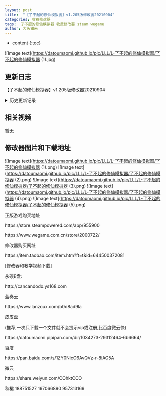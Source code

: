 ```yaml
---
layout: post
title:  "【了不起的修仙模拟器】v1.205版修改器20210904"
categories: 收费修改器
tags:  了不起的修仙模拟器 收费修改器 steam wegame
author: 大头猫米
---
```


* content
{:toc}

![Image text](https://datoumaomi.github.io/pic/LLL/L-了不起的修仙模拟器/了不起的修仙模拟器 (1).jpg)

##  更新日志

【了不起的修仙模拟器】v1.205版修改器20210904




<details>
<summary>历史更新记录</summary>
 【了不起的修仙模拟器】v0.9468-Steam版、Wegame版修改器v2-20190111.zp.EXE
<p></p>
 【了不起的修仙模拟器】v0.9468-Steam版、Wegame版修改器v2-20190111.zp.EXE
<p></p>
 【了不起的修仙模拟器】v0.9468-Steam版、Wegame版修改器v2-20190111.zp.EXE
<p></p>
 【了不起的修仙模拟器】v0.9471-Steam版、Wegame版修改器-20190113.zp.EXE
<p></p>
 【了不起的修仙模拟器】v0.9472-Steam版、Wegame版修改器-20190113.zp.EXE
<p></p>
 【了不起的修仙模拟器】v0.9474-Steam版、Wegame版修改器-20190115.zp.EXE
<p></p>
 【了不起的修仙模拟器】v0.9475-Steam版、Wegame版修改器-20190116.zp.EXE
<p></p>
 【了不起的修仙模拟器】v0.9480-Steam版、Wegame版修改器-20190125.zp.EXE
<p></p>
 【了不起的修仙模拟器】v0.9485-Steam版、Wegame版修改器-20190201.zp
<p></p>
 【了不起的修仙模拟器】v0.9494-Steam版、Wegame版修改器-20190412.zp
<p></p>
 【了不起的修仙模拟器】v0.94761-Steam版、Wegame版修改器-20190117.zp.EXE
<p></p>
 【了不起的修仙模拟器】v0.94781-Steam版、Wegame版修改器-20190119.zp.EXE
<p></p>
 【了不起的修仙模拟器】v0.94822-Steam版、Wegame版修改器-20190126.zp
<p></p>
 【了不起的修仙模拟器】v0.94822-Steam版、Wegame版修改器-20190126v2.zp
<p></p>
 【了不起的修仙模拟器】v0.94822-Steam版、Wegame版修改器-20190127.zp
<p></p>
 【了不起的修仙模拟器】v0.94822-Steam版、Wegame版修改器-20190128.zp
<p></p>
 【了不起的修仙模拟器】v0.94881-Steam版、Wegame版修改器-20190302.zp
<p></p>
 【了不起的修仙模拟器】v0.94881-Steam版、Wegame版修改器-20190303.zp
<p></p>
 【了不起的修仙模拟器】v0.94901-Steam版、Wegame版修改器-20190317.zp
<p></p>
 【了不起的修仙模拟器】v0.94911-Steam版、Wegame版修改器-20190325.zp
<p></p>
 【了不起的修仙模拟器】v0.94921-Steam版、Wegame版修改器-20190330.zp
<p></p>
 【了不起的修仙模拟器】v0.94951_Steam版、Wegame版修改器-20190420.zp.EXE
<p></p>
 【了不起的修仙模拟器】v0.94953_Steam版、Wegame版修改器-20190427.zp.EXE
<p></p>
 【了不起的修仙模拟器】v0.94954-Steam版、Wegame版修改器-20190519.zp.EXE
<p></p>
 【了不起的修仙模拟器】v0.94954-Steam版、Wegame版修改器-20190520.zp.EXE
<p></p>
【了不起的修仙模拟器】v0.9514版Steam版修改器20190622
<p></p>
 【了不起的修仙模拟器】v0.9515版Steam、Wegame版修改器20190624
<p></p>
 【了不起的修仙模拟器】v0.9525版Steam、Wegame版修改器
<p></p>
 【了不起的修仙模拟器】v0.9528版修改器20190726
<p></p>
 【了不起的修仙模拟器】v0.9615版修改器20190928v2
<p></p>
 【了不起的修仙模拟器】v0.9618版修改器20190930
<p></p>
 【了不起的修仙模拟器】v0.9619版修改器20191001
<p></p>
 【了不起的修仙模拟器】v0.9620版修改器20191005
<p></p>
 【了不起的修仙模拟器】v0.9624版修改器20191010
<p></p>
 【了不起的修仙模拟器】v0.9625版修改器20191013
<p></p>
 【了不起的修仙模拟器】v0.9627版修改器20191015
<p></p>
 【了不起的修仙模拟器】v0.9630版修改器20191121
<p></p>
 【了不起的修仙模拟器】v0.9708版修改器20191226
<p></p>
 【了不起的修仙模拟器】v0.9711版修改器20191231
<p></p>
 【了不起的修仙模拟器】v0.9721版修改器20200116
<p></p>
 【了不起的修仙模拟器】v0.9730版修改器20200117
<p></p>
 【了不起的修仙模拟器】v0.9732版修改器20200118v2
<p></p>
 【了不起的修仙模拟器】v0.9736版修改器20200226
<p></p>
 【了不起的修仙模拟器】v0.9737版修改器20200405
<p></p>
 【了不起的修仙模拟器】v0.9738版修改器20200409
<p></p>
 【了不起的修仙模拟器】v0.9740版修改器20200510
<p></p>
 【了不起的修仙模拟器】v0.9902版修改器20200530
<p></p>
 【了不起的修仙模拟器】v0.9904版修改器20200530v2
<p></p>
 【了不起的修仙模拟器】v0.9909版修改器20200607
<p></p>
 【了不起的修仙模拟器】v0.9914版修改器20200618
<p></p>
 【了不起的修仙模拟器】v0.9915版修改器20200627
<p></p>
 【了不起的修仙模拟器】v0.9917版修改器20200701
<p></p>
 【了不起的修仙模拟器】v0.9920版修改器20200707~
<p></p>
 【了不起的修仙模拟器】v0.9920版修改器20200713
<p></p>
 【了不起的修仙模拟器】v0.9922版修改器20200722
<p></p>
 【了不起的修仙模拟器】v0.9923版修改器20200803
<p></p>
 【了不起的修仙模拟器】v0.94954-Steam版、Wegame版修改器-20190520_packed
<p></p>
 【了不起的修仙模拟器】v0.95251修改器20190707
<p></p>
 【了不起的修仙模拟器】v0.95256版修改器20190708
<p></p>
 【了不起的修仙模拟器】v0.95272版修改器20190713
<p></p>
 【了不起的修仙模拟器】v0.95273版修改器20190714
<p></p>
 【了不起的修仙模拟器】v0.95302版Steam版[win10]修改器20190803v2
<p></p>
 【了不起的修仙模拟器】v0.95308版修改器20190812
<p></p>
 【了不起的修仙模拟器】v0.95309版修改器20190817
<p></p>
 【了不起的修仙模拟器】v0.96234版修改器20191011
<p></p>
 【了不起的修仙模拟器】v0.97092版修改器20191229
<p></p>
 【了不起的修仙模拟器】v0.97191版修改器20200113
<p></p>
 【了不起的修仙模拟器】v0.97351版修改器20200208v2
<p></p>
 【了不起的修仙模拟器】v0.99041版修改器20200531
<p></p>
 【了不起的修仙模拟器】v0.99061版修改器20200602
<p></p>
 【了不起的修仙模拟器】v1.02版修改器20201126
<p></p>
 【了不起的修仙模拟器】v1.03版修改器20201126
<p></p>
 【了不起的修仙模拟器】v1.05版修改器20201128
<p></p>
 【了不起的修仙模拟器】v1.07版修改器20201201~
<p></p>
 【了不起的修仙模拟器】v1.14版修改器20201225
<p></p>
 【了不起的修仙模拟器】v1.1762版修改器20210202<p></p>
 【了不起的修仙模拟器】v1.205版修改器20210904 日常更新<p></p>
</details>

## 相关视频
暂无

## 修改器图片和下载地址

![Image text](https://datoumaomi.github.io/pic/LLL/L-了不起的修仙模拟器/了不起的修仙模拟器 (1).png)
![Image text](https://datoumaomi.github.io/pic/LLL/L-了不起的修仙模拟器/了不起的修仙模拟器 (2).png)
![Image text](https://datoumaomi.github.io/pic/LLL/L-了不起的修仙模拟器/了不起的修仙模拟器 (3).png)
![Image text](https://datoumaomi.github.io/pic/LLL/L-了不起的修仙模拟器/了不起的修仙模拟器 (4).png)
![Image text](https://datoumaomi.github.io/pic/LLL/L-了不起的修仙模拟器/了不起的修仙模拟器 (5).png)

<p>正版游戏购买地址</p>
<p>https://store.steampowered.com/app/955900</p>
<p>https://www.wegame.com.cn/store/2000722/</p>
<p></p>
<p>修改器购买网址</p>
<p>https://item.taobao.com/item.htm?ft=t&id=644500372081</p>
<p></p>
<p>[修改器和教学视频下载]</p>
<p>永硕E盘:</p>
<p>http://cancandodo.ys168.com</p>
<p></p>
<p>蓝奏云</p>
<p>https://www.lanzoux.com/b0d8ad9la</p>
<p></p>
<p>皮皮盘</p>
<p>(推荐,一次只下载一个文件就不会提示vip或注册,比百度微云快)</p>
<p>https://datoumaomi.pipipan.com/dir/1034273-29312464-6b6664/</p>
<p></p>
<p>百度</p>
<p>https://pan.baidu.com/s/1ZY0NicO6AvQVz-r-8iAG5A</p>
<p></p>
微云<p></p>
https://share.weiyun.com/COhktCCO<p></p>
<p>秋裙 188751527 197066890 957313169</p>
